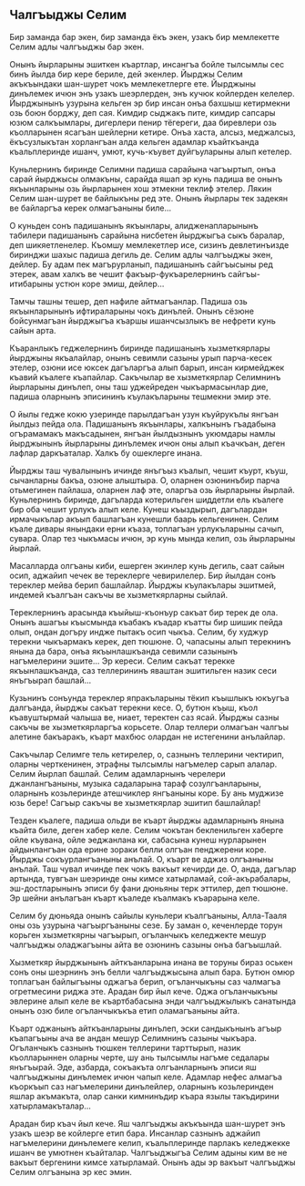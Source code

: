 ## Чалгъыджы Селим

Бир заманда бар экен, бир заманда ёкъ экен, узакъ бир мемлекетте Селим адлы чалгъыджы бар экен.

Онынъ йырларыны эшиткен къартлар, инсангъа бойле тылсымлы сес бинъ йылда бир кере бериле, дей экенлер.
Йырджы Селим акъкъындаки шан-шурет чокъ мемлекетлерге ете.
Йырджыны динълемек ичюн энъ узакъ шеэрлерден, энъ кучюк койлерден келелер.
Йырджынынъ узурына кельген эр бир инсан онъа бахшыш кетирмекни озь боюн борджу, деп сая.
Кимдир сыджакъ пите, кимдир сапсары юзюм салкъымлары, дигерлери пенир тёгереги, даа биревлери озь къолларынен ясагъан шейлерни кетире.
Онъа хаста, алсыз, меджалсыз, ёкъсузлыкътан хорлангъан алда кельген адамлар къайткъанда къальплеринде ишанч, умют, кучь-къувет дуйгъуларыны алып кетелер.

Куньлернинъ биринде Селимни падиша сарайына чагъыртып, онъа сарай йырджысы олмакъны, сарайда яшап эр кунь падиша ве онынъ якъынларыны озь йырларынен хош этмекни теклиф этелер.
Лякин Селим шан-шурет ве байлыкъны ред эте.
Онынъ йырлары тек задекян ве байларгъа керек олмагъаныны биле...

О куньден сонъ падишанынъ якъынлары, алидженапларынынъ табилери падишанынъ сарайына нисбетен йырджыгъа сыкъ баралар, деп шикяетленелер.
Къомшу мемлекетлер исе, сизинъ девлетинъизде биринджи шахыс падиша дегиль де.
Селим адлы чалгъыджы экен, дейлер.
Бу адам пек магърурланып, падишанынъ сайгъысыны ред этерек, авам халкъ ве чешит факъыр-фукъарелернинъ сайгъы-итибарыны устюн коре эмиш, дейлер...

Тамчы ташны тешер, деп нафиле айтмагъанлар.
Падиша озь якъынларынынъ ифтираларыны чокъ динълей.
Онынъ сёзюне бойсунмагъан йырджыгъа къаршы ишанчсызлыкъ ве нефрети кунь сайын арта.

Къаранлыкъ геджелернинъ биринде падишанынъ хызметкярлары йырджыны якъалайлар, онынъ севимли сазыны урып парча-кесек этелер, озюни исе юксек дагъларгъа алып барып, инсан кирмейджек къавий къалеге къапайлар.
Сакъчылар ве хызметкярлар Селимнинъ йырларыны динълеп, оны таш уджейреден чыкъармасынлар дие, падиша оларнынъ эписининъ къулакъларыны тешмекни эмир эте.

О йылы гедже кокю узеринде парылдагъан узун къуйрукълы янгъан йылдыз пейда ола.
Падишанынъ якъынлары, халкънынъ гъадабына огърамамакъ макъсадынен, янгъан йылдызнынъ укюмдары намлы йырджынынъ йырларыны динълемек ичюн оны алып къачкъан, деген лафлар даркъаталар.
Халкъ бу ошеклерге инана.

Йырджы таш чувалынынъ ичинде янъгъыз къалып, чешит къурт, къуш, сычанларны бакъа, озюне алыштыра.
О, оларнен озюнинъбир парча отьмегинен пайлаша, оларнен лаф эте, оларгъа озь йырларыны йырлай.
Куньлернинъ биринде, дагъларда котерильген шиддетли ель къалеге бир оба чешит урлукъ алып келе.
Кунеш къыздырып, дагълардан ирмачыкълар акъып башлагъан кунешли баарь кельгенинен.
Селим къале дивары янындаки ерни къаза, топлагъан урлукъларыны сачып, сувара.
Олар тез чыкъмасы ичюн, эр кунь мында келип, озь йырларыны йырлай.

Масалларда олгъаны киби, ешерген экинлер кунь дегиль, саат сайын осип, аджайип чечек ве тереклерге чевирилелер.
Бир йылдан сонъ тереклер мейва берип башлайлар.
Йырджы къулакълары эшитмей, индемей къалгъан сакъчы ве хызметкярларны сыйлай.

Тереклернинъ арасында къыйыш-къонъур сакъат бир терек де ола.
Онынъ ашагъы къысмында къабакъ къадар къатты бир шишик пейда олып, ондан догъру индже пытакъ осип чыкъа.
Селим, бу худжур терекни чыкъармакъ керек, деп тюшюне.
О, чапасыны алып терекнинъ янына да бара, онъа якъынлашкъанда севимли сазынынъ нагъмелерини эшите...
Эр кереси.
Селим сакъат терекке якъынлашкъанда, саз теллерининъ яваштан эшитильген назик сеси янъгъырап башлай...

Кузьнинъ сонъунда тереклер япракъларыны тёкип къышлыкъ юкъугъа далгъанда, йырджы сакъат терекни кесе.
О, бутюн къыш, къол къавуштырмай чалыша ве, ниает, теректен саз ясай.
Йырджы сазны сакъчы ве хызметкярларгъа корьсете.
Олар теллери олмагъан чалгъы алетине бакъаракъ, къарт махбюс олардан не истегенини анълайлар.

Сакъчылар Селимге тель кетирелер, о, сазнынъ теллерини чектирип, оларны черткенинен, этрафны тылсымлы нагъмелер сарып алалар.
Селим йырлап башлай.
Селим адамларнынъ черелери джанлангъаныны, музыка садаларына тараф созулгъанларыны, оларнынъ козьлеринде атешчиклер янгъаныны коре.
Бу ань муджизе юзь бере!
Сагъыр сакъчы ве хызметкярлар эшитип башлайлар!

Тезден къалеге, падиша ольди ве къарт йырджы адамларнынъ янына къайта биле, деген хабер келе.
Селим чокътан бекленильген хаберге ойле къувана, ойле эеджанлана ки, сабасына кунеш нурларынен айдынлангъан ода ерине зораки белли олгъан пенджерени коре.
Йырджы сокъурлангъаныны анълай.
О, къарт ве аджиз олгъаныны анълай.
Таш чувал ичинде пек чокъ вакъыт кечирди де.
О, анда, дагълар артында, тувгъан шеэринде оны кимсе хатырламай, сой-акърабалары, эш-достларынынъ эписи бу фани дюньяны терк эттилер, деп тюшюне.
Эр шейни анълагъан къарт къаледе къалмакъ къарарына келе.

Селим бу дюньяда онынъ сайылы куньлери къалгъаныны, Алла-Тааля оны озь узурына чагъыргъаныны сезе.
Бу заман о, кеченлерде торун корьген хызметкярны чагъырып, огъланчыкъ келеджекте мешур чалгъыджы оладжагъыны айта ве озюнинъ сазыны онъа багъышлай.

Хызметкяр йырджынынъ айткъанларына инана ве торуны бираз оськен сонъ оны шеэрнинъ энъ белли чалгъыджысына алып бара.
Бутюн омюр топлагъан байлыгъыны оджагъа берип, огъланчыкъны саз чалмагъа огретмесини риджа эте.
Арадан бир йыл кече.
Оджа огъланчыкъны эвлерине алып келе ве къартбабасына энди чалгъыджылыкъ санатында онынъ озю биле огъланчыкъкъа етип оламагъаныны айта.

Къарт оджанынъ айткъанларыны динълеп, эски сандыкънынъ агъыр къапагъыны ача ве андан мешур Селимнинъ сазыны чыкъара.
Огъланчыкъ сазнынъ тюшкен теллерини тарттырып, назик къолларыннен оларны черте, шу ань тылсымлы нагъме седалары янъгъырай.
Эде, азбарда, сокъакъта олгъанларнынъ эписи яш чалгъыджыны динълемек ичюн чапып келе.
Адамлар нефес алмагъа къоркъып саз нагъмелерини динълейлер, оларнынъ козьлеринден яшлар акъмакъта, олар санки кимнинъдир къара язылы такъдирини хатырламакъталар...

Арадан бир къач йыл кече.
Яш чалгъыджы акъкъында шан-шурет энъ узакъ шеэр ве койлерге етип бара.
Инсанлар сазнынъ аджайип нагъмелерини динълемеге келип, къальплеринде парлакъ келеджекке ишанч ве умютнен къайталар.
Чалгъыджыгъа Селим адыны ким ве не вакъыт бергенини кимсе хатырламай.
Онынъ ады эр вакъыт чалгъыджы Селим олгъанына эр кес эмин.
